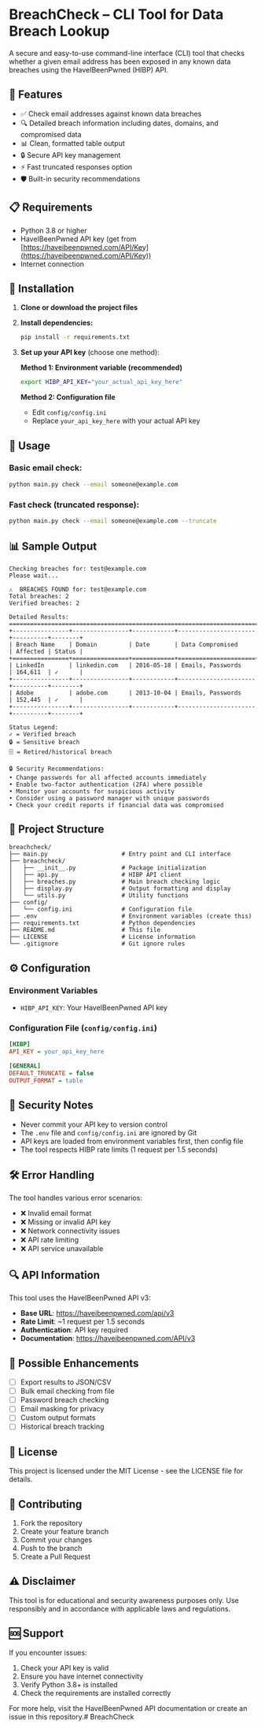 # BreachCheck – CLI Tool for Data Breach Lookup

A secure and easy-to-use command-line interface (CLI) tool that checks whether a given email address has been exposed in any known data breaches using the HaveIBeenPwned (HIBP) API.

## 🚀 Features

- ✅ Check email addresses against known data breaches
- 🔍 Detailed breach information including dates, domains, and compromised data
- 📊 Clean, formatted table output
- 🔒 Secure API key management
- ⚡ Fast truncated responses option
- 🛡️ Built-in security recommendations

## 📋 Requirements

- Python 3.8 or higher
- HaveIBeenPwned API key (get from [https://haveibeenpwned.com/API/Key](https://haveibeenpwned.com/API/Key))
- Internet connection

## 🔧 Installation

1. **Clone or download the project files**
2. **Install dependencies:**
   ```bash
   pip install -r requirements.txt
   ```
3. **Set up your API key** (choose one method):
   
   **Method 1: Environment variable (recommended)**
   ```bash
   export HIBP_API_KEY="your_actual_api_key_here"
   ```
   
   **Method 2: Configuration file**
   - Edit `config/config.ini`
   - Replace `your_api_key_here` with your actual API key

## 🎯 Usage

### Basic email check:
```bash
python main.py check --email someone@example.com
```

### Fast check (truncated response):
```bash
python main.py check --email someone@example.com --truncate
```

## 📊 Sample Output

```
Checking breaches for: test@example.com
Please wait...

⚠️  BREACHES FOUND for: test@example.com
Total breaches: 2
Verified breaches: 2

Detailed Results:
================================================================================
+----------------+----------------+------------+----------------------+----------+--------+
| Breach Name    | Domain         | Date       | Data Compromised     | Affected | Status |
+================+================+============+======================+==========+========+
| LinkedIn       | linkedin.com   | 2016-05-18 | Emails, Passwords    | 164,611  | ✓      |
+----------------+----------------+------------+----------------------+----------+--------+
| Adobe          | adobe.com      | 2013-10-04 | Emails, Passwords    | 152,445  | ✓      |
+----------------+----------------+------------+----------------------+----------+--------+

Status Legend:
✓ = Verified breach
🔒 = Sensitive breach
🗄️ = Retired/historical breach

🔒 Security Recommendations:
• Change passwords for all affected accounts immediately
• Enable two-factor authentication (2FA) where possible
• Monitor your accounts for suspicious activity
• Consider using a password manager with unique passwords
• Check your credit reports if financial data was compromised
```

## 📁 Project Structure

```
breachcheck/
├── main.py                     # Entry point and CLI interface
├── breachcheck/
│   ├── __init__.py             # Package initialization
│   ├── api.py                  # HIBP API client
│   ├── breaches.py             # Main breach checking logic
│   ├── display.py              # Output formatting and display
│   └── utils.py                # Utility functions
├── config/
│   └── config.ini              # Configuration file
├── .env                        # Environment variables (create this)
├── requirements.txt            # Python dependencies
├── README.md                   # This file
├── LICENSE                     # License information
└── .gitignore                  # Git ignore rules
```

## ⚙️ Configuration

### Environment Variables
- `HIBP_API_KEY`: Your HaveIBeenPwned API key

### Configuration File (`config/config.ini`)
```ini
[HIBP]
API_KEY = your_api_key_here

[GENERAL]
DEFAULT_TRUNCATE = false
OUTPUT_FORMAT = table
```

## 🔐 Security Notes

- Never commit your API key to version control
- The `.env` file and `config/config.ini` are ignored by Git
- API keys are loaded from environment variables first, then config file
- The tool respects HIBP rate limits (1 request per 1.5 seconds)

## 🛠️ Error Handling

The tool handles various error scenarios:
- ❌ Invalid email format
- ❌ Missing or invalid API key
- ❌ Network connectivity issues
- ❌ API rate limiting
- ❌ API service unavailable

## 🔍 API Information

This tool uses the HaveIBeenPwned API v3:
- **Base URL**: https://haveibeenpwned.com/api/v3
- **Rate Limit**: ~1 request per 1.5 seconds
- **Authentication**: API key required
- **Documentation**: https://haveibeenpwned.com/API/v3

## 🎨 Possible Enhancements

- [ ] Export results to JSON/CSV
- [ ] Bulk email checking from file
- [ ] Password breach checking
- [ ] Email masking for privacy
- [ ] Custom output formats
- [ ] Historical breach tracking

## 📄 License

This project is licensed under the MIT License - see the LICENSE file for details.

## 🤝 Contributing

1. Fork the repository
2. Create your feature branch
3. Commit your changes
4. Push to the branch
5. Create a Pull Request

## ⚠️ Disclaimer

This tool is for educational and security awareness purposes only. Use responsibly and in accordance with applicable laws and regulations.

## 🆘 Support

If you encounter issues:
1. Check your API key is valid
2. Ensure you have internet connectivity
3. Verify Python 3.8+ is installed
4. Check the requirements are installed correctly

For more help, visit the HaveIBeenPwned API documentation or create an issue in this repository.#   B r e a c h C h e c k  
 